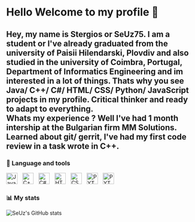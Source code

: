# Hello Welcome to my profile 👋

Hey, my name is Stergios or SeUz75. I am a student or I've already graduated from the university of Paisii Hilendarski, Plovdiv and also studied in the university of Coimbra, Portugal, Department of Informatics Engineering and im interested in a lot of things. Thats why you see Java/ C++/ C#/ HTML/ CSS/ Python/ JavaScript projects in my profile. Critical thinker and ready to adapt to everything. <br>
Whats my experience ? 
Well I've had 1 month intership at the Bulgarian firm MM Solutions. Learned about git/ gerrit, I've had my first code review in a task wrote in C++.
---

### 💼 Language and tools
<img align="left" alt="Java" width="30px" style="padding-right:10px;" src="https://cdn.jsdelivr.net/gh/devicons/devicon@latest/icons/java/java-original.svg" />
<img align="left" alt="C++" width="30px" style="padding-right:10px;" src="https://cdn.jsdelivr.net/gh/devicons/devicon@latest/icons/cplusplus/cplusplus-original.svg" />
<img align="left" alt="C#" width="30px" style="padding-right:10px;" src="https://cdn.jsdelivr.net/gh/devicons/devicon@latest/icons/csharp/csharp-original.svg" />
<img align="left" alt="HTML" width="30px" style="padding-right:10px;" src="https://cdn.jsdelivr.net/gh/devicons/devicon@latest/icons/html5/html5-original.svg" />
<img align="left" alt="CSS" width="30px" style="padding-right:10px;" src="https://cdn.jsdelivr.net/gh/devicons/devicon@latest/icons/css3/css3-original.svg"  />
<img align="left" alt="PYTHON" width="30px" style="padding-right:10px;" src="https://cdn.jsdelivr.net/gh/devicons/devicon@latest/icons/python/python-original.svg"  />
<img align="left" alt="PYTHON" width="30px" style="padding-right:10px;"  src="https://cdn.jsdelivr.net/gh/devicons/devicon@latest/icons/javascript/javascript-original.svg" />
<br/>

#


### 📊 My stats

![SeUz's GitHub stats](https://github-readme-stats.vercel.app/api?username=SeUz75&show_icons=true&theme=gruvbox)

#
